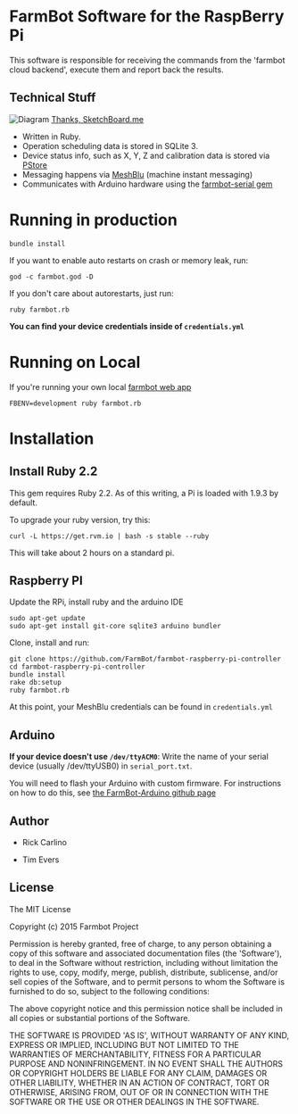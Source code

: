 # FarmBot Software for the RaspBerry Pi

This software is responsible for receiving the commands from the 'farmbot cloud backend', execute them and report back the results.

Technical Stuff
---------------

![Diagram](diagram1.png)
[Thanks, SketchBoard.me](https://sketchboard.me/RzvYVFEQuREe#/)

* Written in Ruby.
* Operation scheduling data is stored in SQLite 3.
* Device status info, such as X, Y, Z and calibration data is stored via [PStore](http://ruby-doc.org/stdlib-1.9.2/libdoc/pstore/rdoc/PStore.html)
* Messaging happens via [MeshBlu](https://github.com/octoblu/meshblu) (machine instant messaging)
* Communicates with Arduino hardware using the [farmbot-serial gem](https://github.com/FarmBot/farmbot-serial)

# Running in production

```
bundle install
```

If you want to enable auto restarts on crash or memory leak, run:

```
god -c farmbot.god -D
```

If you don't care about autorestarts, just run:

```
ruby farmbot.rb
```

**You can find your device credentials inside of `credentials.yml`**

# Running on Local

If you're running your own local [farmbot web app](https://github.com/farmbot/farmbot-web-app)

`FBENV=development ruby farmbot.rb`


Installation
============

Install Ruby 2.2
----------------

This gem requires Ruby 2.2. As of this writing, a Pi is loaded with 1.9.3 by default.

To upgrade your ruby version, try this:

```
curl -L https://get.rvm.io | bash -s stable --ruby
```

This will take about 2 hours on a standard pi.

Raspberry PI
------------

Update the RPi, install ruby and the arduino IDE
```
sudo apt-get update
sudo apt-get install git-core sqlite3 arduino bundler
```

Clone, install and run:

```
git clone https://github.com/FarmBot/farmbot-raspberry-pi-controller
cd farmbot-raspberry-pi-controller
bundle install
rake db:setup
ruby farmbot.rb
```

At this point, your MeshBlu credentials can be found in `credentials.yml`

Arduino
-------

**If your device doesn't use `/dev/ttyACM0`**: Write the name of your serial device (usually /dev/ttyUSB0) in `serial_port.txt`.

You will need to flash your Arduino with custom firmware. For instructions on how to do this, see [the FarmBot-Arduino github page](https://github.com/FarmBot/farmbot-serial)

Author
------

 * Rick Carlino

 * Tim Evers

License
-------

The MIT License

Copyright (c) 2015 Farmbot Project

Permission is hereby granted, free of charge, to any person obtaining
a copy of this software and associated documentation files (the
'Software'), to deal in the Software without restriction, including
without limitation the rights to use, copy, modify, merge, publish,
distribute, sublicense, and/or sell copies of the Software, and to
permit persons to whom the Software is furnished to do so, subject to
the following conditions:

The above copyright notice and this permission notice shall be
included in all copies or substantial portions of the Software.

THE SOFTWARE IS PROVIDED 'AS IS', WITHOUT WARRANTY OF ANY KIND,
EXPRESS OR IMPLIED, INCLUDING BUT NOT LIMITED TO THE WARRANTIES OF
MERCHANTABILITY, FITNESS FOR A PARTICULAR PURPOSE AND NONINFRINGEMENT.
IN NO EVENT SHALL THE AUTHORS OR COPYRIGHT HOLDERS BE LIABLE FOR ANY
CLAIM, DAMAGES OR OTHER LIABILITY, WHETHER IN AN ACTION OF CONTRACT,
TORT OR OTHERWISE, ARISING FROM, OUT OF OR IN CONNECTION WITH THE
SOFTWARE OR THE USE OR OTHER DEALINGS IN THE SOFTWARE.

